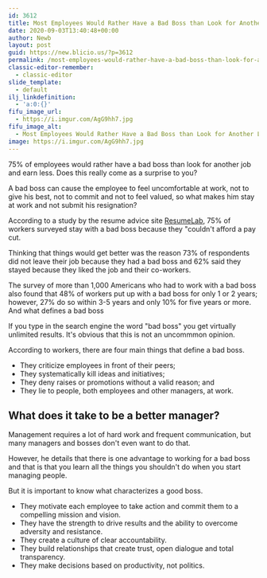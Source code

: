 ```yaml
---
id: 3612
title: Most Employees Would Rather Have a Bad Boss than Look for Another Lower-paying Job
date: 2020-09-03T13:40:48+00:00
author: Newb
layout: post
guid: https://new.blicio.us/?p=3612
permalink: /most-employees-would-rather-have-a-bad-boss-than-look-for-another-lower-paying-job/
classic-editor-remember:
  - classic-editor
slide_template:
  - default
ilj_linkdefinition:
  - 'a:0:{}'
fifu_image_url:
  - https://i.imgur.com/AgG9hh7.jpg
fifu_image_alt:
  - Most Employees Would Rather Have a Bad Boss than Look for Another Lower-paying Job
image: https://i.imgur.com/AgG9hh7.jpg
---
```

75% of employees would rather have a bad boss than look for another job and earn less. Does this really come as a surprise to you?

A bad boss can cause the employee to feel uncomfortable at work, not to give his best, not to commit and not to feel valued, so what makes him stay at work and not submit his resignation?

According to a study by the resume advice site [ResumeLab](https://resumelab.com/career-advice/bad-boss), 75% of workers surveyed stay with a bad boss because they "couldn't afford a pay cut.

Thinking that things would get better was the reason 73% of respondents did not leave their job because they had a bad boss and 62% said they stayed because they liked the job and their co-workers.

The survey of more than 1,000 Americans who had to work with a bad boss also found that 48% of workers put up with a bad boss for only 1 or 2 years; however, 27% do so within 3-5 years and only 10% for five years or more.  
And what defines a bad boss

If you type in the search engine the word "bad boss" you get virtually unlimited results. It's obvious that this is not an uncommmon opinion.

According to workers, there are four main things that define a bad boss.

  * They criticize employees in front of their peers;
  * They systematically kill ideas and initiatives;
  * They deny raises or promotions without a valid reason; and
  * They lie to people, both employees and other managers, at work.

## What does it take to be a better manager?

Management requires a lot of hard work and frequent communication, but many managers and bosses don't even want to do that.

However, he details that there is one advantage to working for a bad boss and that is that you learn all the things you shouldn't do when you start managing people.

But it is important to know what characterizes a good boss.

  * They motivate each employee to take action and commit them to a compelling mission and vision.
  * They have the strength to drive results and the ability to overcome adversity and resistance.
  * They create a culture of clear accountability.
  * They build relationships that create trust, open dialogue and total transparency.
  * They make decisions based on productivity, not politics.